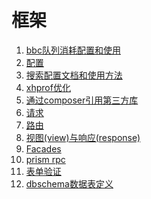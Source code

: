 框架
================================================

1. [bbc队列消耗配置和使用](10.queue.md)
1. [配置](100.configuration.md)
1. [搜索配置文档和使用方法](1300.search.md)
1. [xhprof优化](1400.xhprof.md)
1. [通过composer引用第三方库](200.composer.md)
1. [请求](300.requests.md)
1. [路由](400.routing.md)
1. [视图(view)与响应(response)](500.responses.md)
1. [Facades](600.facades.md)
1. [prism rpc](700.prism.md)
1. [表单验证](800.validator.md)
1. [dbschema数据表定义](900.schema.md)
